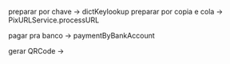 

preparar por chave -> dictKeylookup
preparar por copia e cola -> PixURLService.processURL


pagar pra banco -> paymentByBankAccount


gerar QRCode -> 